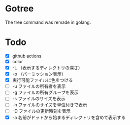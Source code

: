 # Gotree

The tree command was remade in golang.

# Todo

- [x] github actions
- [x] color
- [x] -L （表示するディレクトリの深さ）
- [x] -p （パーミッション表示）
- [x] 実行可能ファイルに色をつける
- [ ] -u ファイルの所有者を表示
- [ ] -g ファイルの所有グループを表示
- [ ] -s ファイルのサイズを表示
- [ ] -h ファイルのサイズを単位付きで表示
- [ ] -D ファイルの更新時刻を表示
- [x] -a 名前がドットから始まるディレクトリを含めて表示する
